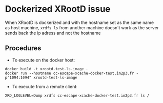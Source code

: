 # Dockerized XRootD issue

When XRootD is dockerized and with the hostname set as the same name as host machine, `xrdfs ls` from another machine doesn't work as the server sends back the ip adress and not the hostname

## Procedures
- To execute on the docker host:
```
docker build -t xrootd-test-ls-image .
docker run --hostname cc-escape-xcache-docker-test.in2p3.fr -p"1094:1094" xrootd-test-ls-image
```
- To execute from a remote client:
```
XRD_LOGLEVEL=Dump xrdfs cc-escape-xcache-docker-test.in2p3.fr ls /
```

